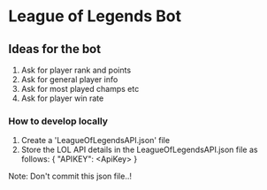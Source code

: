 # League of Legends Bot

## Ideas for the bot
1. Ask for player rank and points
2. Ask for general player info
3. Ask for most played champs etc
4. Ask for player win rate

### How to develop locally
1. Create a 'LeagueOfLegendsAPI.json' file
5. Store the LOL API details in the LeagueOfLegendsAPI.json file as follows:
{
    "APIKEY": \<ApiKey\>
}

Note: Don't commit this json file..!
